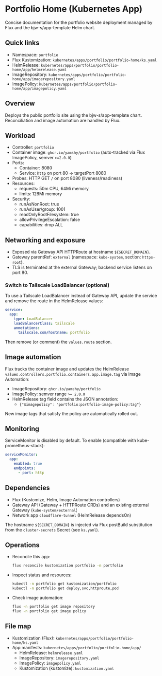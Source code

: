 # Portfolio Home (Kubernetes App)

Concise documentation for the portfolio website deployment managed by Flux and the bjw-s/app-template Helm chart.

## Quick links

- Namespace: `portfolio`
- Flux Kustomization: `kubernetes/apps/portfolio/portfolio-home/ks.yaml`
- HelmRelease: `kubernetes/apps/portfolio/portfolio-home/app/helmrelease.yaml`
- ImageRepository: `kubernetes/apps/portfolio/portfolio-home/app/imagerepository.yaml`
- ImagePolicy: `kubernetes/apps/portfolio/portfolio-home/app/imagepolicy.yaml`

## Overview

Deploys the public portfolio site using the bjw-s/app-template chart. Reconciliation and image automation are handled by Flux.

## Workload

- Controller: `portfolio`
- Container image: `ghcr.io/yamshy/portfolio` (auto-tracked via Flux ImagePolicy, semver `>=2.0.0`)
- Ports:
  - Container: 8080
  - Service: `http` on port 80 → targetPort 8080
- Probes: HTTP GET `/` on port 8080 (liveness/readiness)
- Resources:
  - requests: 50m CPU, 64Mi memory
  - limits: 128Mi memory
- Security:
  - runAsNonRoot: true
  - runAsUser/group: 1001
  - readOnlyRootFilesystem: true
  - allowPrivilegeEscalation: false
  - capabilities: drop ALL

## Networking and exposure

- Exposed via Gateway API HTTPRoute at hostname `${SECRET_DOMAIN}`.
- Gateway parentRef: `external` (namespace: `kube-system`, section: `https-root`).
- TLS is terminated at the external Gateway; backend service listens on port 80.

### Switch to Tailscale LoadBalancer (optional)

To use a Tailscale LoadBalancer instead of Gateway API, update the service and remove the route in the HelmRelease values:

```yaml
service:
  app:
    type: LoadBalancer
    loadBalancerClass: tailscale
    annotations:
      tailscale.com/hostname: portfolio
```

Then remove (or comment) the `values.route` section.

## Image automation

Flux tracks the container image and updates the HelmRelease `values.controllers.portfolio.containers.app.image.tag` via Image Automation:

- ImageRepository: `ghcr.io/yamshy/portfolio`
- ImagePolicy: semver range `>= 2.0.0`
- HelmRelease tag field contains the JSON annotation:
  - `{"$imagepolicy": "portfolio:portfolio-image-policy:tag"}`

New image tags that satisfy the policy are automatically rolled out.

## Monitoring

ServiceMonitor is disabled by default. To enable (compatible with kube-prometheus-stack):

```yaml
serviceMonitor:
  app:
    enabled: true
    endpoints:
      - port: http
```

## Dependencies

- Flux (Kustomize, Helm, Image Automation controllers)
- Gateway API (Gateway + HTTPRoute CRDs) and an existing external Gateway (`kube-system/external`)
- Network app `cloudflare-tunnel` (HelmRelease dependsOn)

The hostname `${SECRET_DOMAIN}` is injected via Flux postBuild substitution from the `cluster-secrets` Secret (see `ks.yaml`).

## Operations

- Reconcile this app:

  ```sh
  flux reconcile kustomization portfolio -n portfolio
  ```

- Inspect status and resources:

  ```sh
  kubectl -n portfolio get kustomization/portfolio
  kubectl -n portfolio get deploy,svc,httproute,pod
  ```

- Check image automation:

  ```sh
  flux -n portfolio get image repository
  flux -n portfolio get image policy
  ```

## File map

- Kustomization (Flux): `kubernetes/apps/portfolio/portfolio-home/ks.yaml`
- App manifests: `kubernetes/apps/portfolio/portfolio-home/app/`
  - HelmRelease: `helmrelease.yaml`
  - ImageRepository: `imagerepository.yaml`
  - ImagePolicy: `imagepolicy.yaml`
  - Kustomization (kustomize): `kustomization.yaml`
